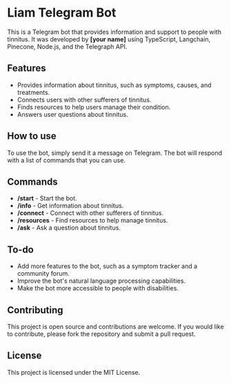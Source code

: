 <!DOCTYPE html>
<html>
<head>
</head>
<body>
  <h1>Liam Telegram Bot</h1>
  <p>This is a Telegram bot that provides information and support to people with tinnitus. It was developed by <b>[your name]</b> using TypeScript, Langchain, Pinecone, Node.js, and the Telegraph API.</p>

  <h2>Features</h2>
  <ul>
    <li>Provides information about tinnitus, such as symptoms, causes, and treatments.</li>
    <li>Connects users with other sufferers of tinnitus.</li>
    <li>Finds resources to help users manage their condition.</li>
    <li>Answers user questions about tinnitus.</li>
  </ul>

  <h2>How to use</h2>
  <p>To use the bot, simply send it a message on Telegram. The bot will respond with a list of commands that you can use.</p>

  <h2>Commands</h2>
  <ul>
    <li><b>/start</b> - Start the bot.</li>
    <li><b>/info</b> - Get information about tinnitus.</li>
    <li><b>/connect</b> - Connect with other sufferers of tinnitus.</li>
    <li><b>/resources</b> - Find resources to help manage tinnitus.</li>
    <li><b>/ask</b> - Ask a question about tinnitus.</li>
  </ul>

  <h2>To-do</h2>
  <ul>
    <li>Add more features to the bot, such as a symptom tracker and a community forum.</li>
    <li>Improve the bot's natural language processing capabilities.</li>
    <li>Make the bot more accessible to people with disabilities.</li>
  </ul>

  <h2>Contributing</h2>
  <p>This project is open source and contributions are welcome. If you would like to contribute, please fork the repository and submit a pull request.</p>

  <h2>License</h2>
  <p>This project is licensed under the MIT License.</p>
</body>
</html>
